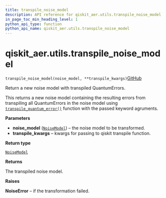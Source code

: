 ```yaml
---
title: transpile_noise_model
description: API reference for qiskit_aer.utils.transpile_noise_model
in_page_toc_min_heading_level: 1
python_api_type: function
python_api_name: qiskit_aer.utils.transpile_noise_model
---
```


# qiskit\_aer.utils.transpile\_noise\_model

<span id="qiskit_aer.utils.transpile_noise_model" />

`transpile_noise_model(noise_model, **transpile_kwargs)`[GitHub](https://github.com/qiskit/qiskit/tree/stable/0.42/qiskit_aer/utils/noise_transformation.py "view source code")

Return a new noise model with transpiled QuantumErrors.

This returns a new noise model containing the resulting errors from transpiling all QuantumErrors in the noise model using [`transpile_quantum_error()`](qiskit_aer.utils.transpile_quantum_error "qiskit_aer.utils.transpile_quantum_error") function with the passed keyword agruments.

**Parameters**

*   **noise\_model** ([`NoiseModel`](qiskit_aer.noise.NoiseModel "qiskit_aer.noise.noise_model.NoiseModel")) – the noise model to be transformed.
*   **transpile\_kwargs** – kwargs for passing to qiskit transpile function.

**Return type**

[`NoiseModel`](qiskit_aer.noise.NoiseModel "qiskit_aer.noise.noise_model.NoiseModel")

**Returns**

The transpiled noise model.

**Raises**

**NoiseError** – if the transformation failed.

